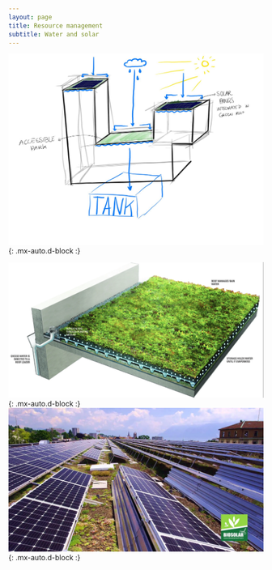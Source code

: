 ```yaml
---
layout: page
title: Resource management
subtitle: Water and solar
---
```



![climate](/assets/img/climate.jpg){: .mx-auto.d-block :}

![greenroof_water](/assets/img/greenroof_water.png){: .mx-auto.d-block :}
![biosolar](/assets/img/biosolar.jpeg){: .mx-auto.d-block :}
